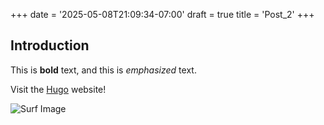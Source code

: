 <!-- /Users/2021sam/apps/BEAR/hugo/05_06/quickstart/content/posts/post_2.md -->

+++
date = '2025-05-08T21:09:34-07:00'
draft = true
title = 'Post_2'
+++
## Introduction

This is **bold** text, and this is *emphasized* text.

Visit the [Hugo](https://gohugo.io) website!

![Surf Image](/images/surf1.png)
